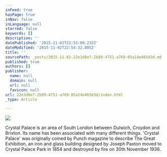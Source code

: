 ```yaml
---
inFeed: true
hasPage: true
inNav: false
inLanguage: null
starred: false
keywords: []
description: ''
datePublished: '2015-11-02T22:55:08.232Z'
dateModified: '2015-11-02T22:54:32.805Z'
title: ''
sourcePath: _posts/2015-11-02-22e3d8e7-2b89-4751-a769-05a14e465d3d.md
published: true
authors: []
publisher:
  name: null
  domain: null
  url: null
  favicon: null
url: 22e3d8e7-2b89-4751-a769-05a14e465d3d/index.html
_type: Article

---
```

![](https://the-grid-user-content.s3-us-west-2.amazonaws.com/1110de56-99cd-4ee4-91a5-f62d1799cbbf.jpg)

Crystal Palace is an area of South London between Dulwich, Croydon and Brixton. Its name has been associated with many different things. 'Crystal Palace' was originally coined by Punch magazine to describe The Great Exhibition, an iron and glass building designed by Joseph Paxton moved to Crystal Palace Park in 1854 and destroyed by fire on 30th November 1936\.